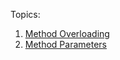 Topics:

1. [Method Overloading](https://github.com/lusavova/book-summary/tree/master/Notes/Overloading)
2. [Method Parameters](https://github.com/lusavova/book-summary/tree/master/Notes/Method%20parameters)
